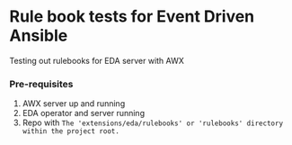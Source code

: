 # Rule book tests for Event Driven Ansible

Testing out rulebooks for EDA server with AWX

### Pre-requisites
1. AWX server up and running
2. EDA operator and server running
3. Repo with `The 'extensions/eda/rulebooks' or 'rulebooks' directory within the project root.`